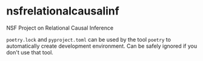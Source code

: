 # nsfrelationalcausalinf
NSF Project on Relational Causal Inference

`poetry.lock` and `pyproject.toml` can be used by the tool `poetry` to automatically create development environment. Can be safely ignored if you don't use that tool.
